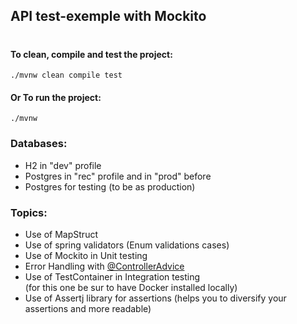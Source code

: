 ## API test-exemple with Mockito
#

#### To clean, compile and test the project:
```
./mvnw clean compile test
```
#### Or To run the project:
```
./mvnw
```
### Databases:
- H2 in "dev" profile
- Postgres in "rec" profile and in "prod" before
- Postgres for testing (to be as production)

### Topics:
 - Use of MapStruct
 - Use of spring validators (Enum validations cases)
 - Use of Mockito in Unit testing
 - Error Handling with [@ControllerAdvice]()
 - Use of TestContainer in Integration testing  
    (for this one be sur to have Docker installed locally)
 - Use of Assertj library for assertions 
   (helps you to diversify your assertions and more readable)

